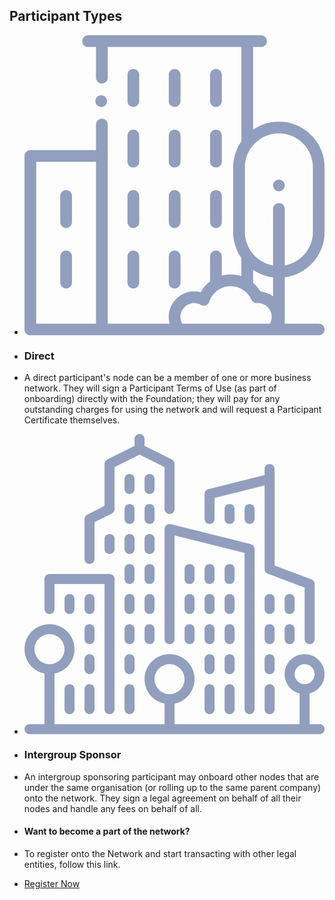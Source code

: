## Participant Types

<!-- Generator: Adobe Illustrator 19.0.0, SVG Export Plug-In . SVG Version: 6.00 Build 0)  -->

-   <svg version="1.1" id="Layer_1" xmlns="http://www.w3.org/2000/svg" xmlnsXlink="http://www.w3.org/1999/xlink" x="0px" y="0px"
    	 viewBox="-3738 2800.29 70 70" enable-background="new -3738 2800.29 70 70" xmlSpace="preserve">
    <g id="XMLID_1992_">
    <g id="XMLID_605_">
    <path id="XMLID_606_" fill="#919EBD" d="M-3712.616,2817.015c0.755,0,1.367-0.612,1.367-1.367v-6.106
    			c0-0.755-0.612-1.367-1.367-1.367c-0.755,0-1.367,0.612-1.367,1.367v6.107
    			C-3713.983,2816.403-3713.371,2817.015-3712.616,2817.015z"/>
    <path id="XMLID_639_" fill="#919EBD" d="M-3702.983,2817.015c0.755,0,1.367-0.612,1.367-1.367v-6.106
    			c0-0.755-0.612-1.367-1.367-1.367s-1.367,0.612-1.367,1.367v6.107C-3704.35,2816.403-3703.738,2817.015-3702.983,2817.015z"/>
    <path id="XMLID_640_" fill="#919EBD" d="M-3693.349,2817.015c0.755,0,1.367-0.612,1.367-1.367v-6.106
    			c0-0.755-0.612-1.367-1.367-1.367c-0.755,0-1.367,0.612-1.367,1.367v6.107
    			C-3694.717,2816.403-3694.104,2817.015-3693.349,2817.015z"/>
    <path id="XMLID_641_" fill="#919EBD" d="M-3713.983,2829.764c0,0.755,0.612,1.367,1.367,1.367c0.755,0,1.367-0.612,1.367-1.367
    			v-6.107c0-0.755-0.612-1.367-1.367-1.367c-0.755,0-1.367,0.612-1.367,1.367V2829.764z"/>
    <path id="XMLID_642_" fill="#919EBD" d="M-3704.35,2829.764c0,0.755,0.612,1.367,1.367,1.367s1.367-0.612,1.367-1.367v-6.107
    			c0-0.755-0.612-1.367-1.367-1.367s-1.367,0.612-1.367,1.367V2829.764L-3704.35,2829.764z"/>
    <path id="XMLID_758_" fill="#919EBD" d="M-3694.717,2829.764c0,0.755,0.612,1.367,1.367,1.367c0.755,0,1.367-0.612,1.367-1.367
    			v-6.107c0-0.755-0.612-1.367-1.367-1.367c-0.755,0-1.367,0.612-1.367,1.367V2829.764z"/>
    <path id="XMLID_1086_" fill="#919EBD" d="M-3713.983,2843.88c0,0.755,0.612,1.367,1.367,1.367c0.755,0,1.367-0.612,1.367-1.367
    			v-6.107c0-0.755-0.612-1.367-1.367-1.367c-0.755,0-1.367,0.612-1.367,1.367V2843.88z"/>
    <path id="XMLID_1087_" fill="#919EBD" d="M-3704.35,2843.88c0,0.755,0.612,1.367,1.367,1.367s1.367-0.612,1.367-1.367v-6.107
    			c0-0.755-0.612-1.367-1.367-1.367s-1.367,0.612-1.367,1.367V2843.88L-3704.35,2843.88z"/>
    <path id="XMLID_1377_" fill="#919EBD" d="M-3694.717,2843.88c0,0.755,0.612,1.367,1.367,1.367c0.755,0,1.367-0.612,1.367-1.367
    			v-6.107c0-0.755-0.612-1.367-1.367-1.367c-0.755,0-1.367,0.612-1.367,1.367V2843.88z"/>
    <path id="XMLID_1693_" fill="#919EBD" d="M-3728.293,2836.406c-0.755,0-1.367,0.612-1.367,1.367v6.107
    			c0,0.755,0.612,1.367,1.367,1.367s1.367-0.612,1.367-1.367v-6.107C-3726.926,2837.018-3727.538,2836.406-3728.293,2836.406z"/>
    <path id="XMLID_1708_" fill="#919EBD" d="M-3728.293,2850.522c-0.755,0-1.367,0.612-1.367,1.367v6.107
    			c0,0.755,0.612,1.367,1.367,1.367s1.367-0.612,1.367-1.367v-6.107C-3726.926,2851.134-3727.538,2850.522-3728.293,2850.522z"/>
    <path id="XMLID_1712_" fill="#919EBD" d="M-3713.983,2857.996c0,0.755,0.612,1.367,1.367,1.367c0.755,0,1.367-0.612,1.367-1.367
    			v-6.107c0-0.755-0.612-1.367-1.367-1.367c-0.755,0-1.367,0.612-1.367,1.367V2857.996z"/>
    <path id="XMLID_1713_" fill="#919EBD" d="M-3704.35,2857.996c0,0.755,0.612,1.367,1.367,1.367s1.367-0.612,1.367-1.367v-6.107
    			c0-0.755-0.612-1.367-1.367-1.367s-1.367,0.612-1.367,1.367V2857.996L-3704.35,2857.996z"/>
    <path id="XMLID_1717_" fill="#919EBD" d="M-3678.664,2836.683c0.36,0,0.712-0.146,0.967-0.401s0.401-0.607,0.401-0.967
    			c0-0.361-0.146-0.712-0.401-0.967c-0.254-0.254-0.606-0.401-0.967-0.401c-0.36,0-0.712,0.146-0.967,0.401
    			c-0.254,0.254-0.401,0.607-0.401,0.967c0,0.359,0.146,0.712,0.401,0.967S-3679.024,2836.683-3678.664,2836.683z"/>
    <path id="XMLID_1755_" fill="#919EBD" d="M-3668,2846.183v-15.076c0-5.88-4.784-10.664-10.664-10.664
    			c-2.23,0-4.302,0.689-6.016,1.865v-19.283h1.846c0.755,0,1.367-0.612,1.367-1.367s-0.612-1.367-1.367-1.367h-3.213h-33.906h-3.213
    			c-0.755,0-1.367,0.612-1.367,1.367s0.612,1.367,1.367,1.367h1.846v7.155c0,0.755,0.612,1.367,1.367,1.367s1.367-0.612,1.367-1.367
    			v-7.155h31.172v21.738c0,0.079,0.008,0.155,0.021,0.23c-1.217,1.733-1.935,3.841-1.935,6.115v15.076
    			c0,2.261,0.709,4.358,1.914,6.085v4.197c-0.787-0.257-1.62-0.394-2.476-0.394c-0.72,0-1.421,0.096-2.092,0.277v-4.459
    			c0-0.755-0.612-1.367-1.367-1.367c-0.755,0-1.367,0.612-1.367,1.367v5.799c-0.892,0.675-1.644,1.537-2.192,2.543
    			c-0.492-0.129-1-0.196-1.511-0.196c-3.279,0-5.947,2.668-5.947,5.947c0,0.534,0.073,1.063,0.213,1.572h-14.432v-46.439
    			c0-0.755-0.612-1.367-1.367-1.367s-1.367,0.612-1.367,1.367v5.97h-15.312c-0.755,0-1.367,0.612-1.367,1.367v40.469
    			c0,0.755,0.612,1.367,1.367,1.367h67.266c0.755,0,1.367-0.612,1.367-1.367s-0.612-1.367-1.367-1.367h-7.93v-10.799
    			C-3672.06,2856.083-3668,2851.6-3668,2846.183z M-3735.266,2829.821h13.945v37.734h-13.945V2829.821z M-3678.664,2823.177
    			c4.372,0,7.93,3.557,7.93,7.93v15.076c0,3.906-2.84,7.159-6.562,7.809v-13.208c0-0.755-0.612-1.367-1.367-1.367
    			s-1.367,0.612-1.367,1.367v13.208c-3.723-0.65-6.562-3.903-6.562-7.809v-15.076
    			C-3686.594,2826.735-3683.036,2823.177-3678.664,2823.177z M-3684.68,2854.983c1.357,0.931,2.94,1.554,4.648,1.774v4.432
    			c-0.839-0.616-1.844-1.02-2.936-1.125c-0.456-0.788-1.038-1.481-1.712-2.061V2854.983z M-3686.047,2867.556h-15.174
    			c-0.268-0.477-0.412-1.019-0.412-1.572c0-1.771,1.441-3.213,3.213-3.213c0.549,0,1.09,0.141,1.566,0.408
    			c0.356,0.199,0.783,0.229,1.163,0.082c0.38-0.147,0.675-0.458,0.803-0.845c0.714-2.159,2.722-3.61,4.997-3.61
    			c2.09,0,3.983,1.238,4.823,3.155c0.23,0.524,0.761,0.849,1.334,0.816c0.063-0.004,0.126-0.006,0.189-0.006
    			c1.771,0,3.213,1.441,3.213,3.213c0,0.553-0.144,1.095-0.412,1.572H-3686.047z"/>
    <path id="XMLID_1787_" fill="#919EBD" d="M-3720.108,2817.015c0.36,0,0.712-0.145,0.967-0.401
    			c0.254-0.254,0.401-0.607,0.401-0.967s-0.146-0.711-0.401-0.967c-0.254-0.254-0.607-0.401-0.967-0.401s-0.712,0.146-0.967,0.401
    			c-0.254,0.254-0.401,0.607-0.401,0.967s0.146,0.712,0.401,0.967C-3720.82,2816.87-3720.467,2817.015-3720.108,2817.015z"/>
    </g>
    </g>
    </svg>

-   ### Direct

-   A direct participant's node can be a member of one or more business network. They will sign a Participant Terms of Use (as part of onboarding) directly with the Foundation; they will pay for any outstanding charges for using the network and will request a Participant Certificate themselves.

<!-- Generator: Adobe Illustrator 19.0.0, SVG Export Plug-In . SVG Version: 6.00 Build 0)  -->

-   <svg version="1.1" id="Layer_1" xmlns="http://www.w3.org/2000/svg" xmlnsXlink="http://www.w3.org/1999/xlink" x="0px" y="0px"
    	 viewBox="-3745.5 2792.79 85 85" enable-background="new -3745.5 2792.79 85 85" xmlSpace="preserve">
    <g>
    <g>
    <g>
    <path fill="#919EBD" d="M-3691.667,2848.04c0-0.782-0.635-1.417-1.417-1.417s-1.417,0.635-1.417,1.417v2.833
    				c0,0.782,0.635,1.417,1.417,1.417s1.417-0.635,1.417-1.417V2848.04z"/>
    <path fill="#919EBD" d="M-3693.083,2863.624c-0.782,0-1.417,0.635-1.417,1.417v5.667c0,0.782,0.635,1.417,1.417,1.417
    				c0.782,0,1.417-0.635,1.417-1.417v-5.667C-3691.667,2864.258-3692.301,2863.624-3693.083,2863.624z"/>
    <path fill="#919EBD" d="M-3686,2831.04c0-0.782-0.635-1.417-1.417-1.417c-0.782,0-1.417,0.635-1.417,1.417v2.833
    				c0,0.782,0.635,1.417,1.417,1.417c0.782,0,1.417-0.635,1.417-1.417V2831.04z"/>
    <path fill="#919EBD" d="M-3691.667,2839.54c0-0.782-0.635-1.417-1.417-1.417s-1.417,0.635-1.417,1.417v2.833
    				c0,0.782,0.635,1.417,1.417,1.417s1.417-0.635,1.417-1.417V2839.54z"/>
    <path fill="#919EBD" d="M-3691.667,2856.54c0-0.782-0.635-1.417-1.417-1.417s-1.417,0.635-1.417,1.417v2.833
    				c0,0.782,0.635,1.417,1.417,1.417c0.782,0,1.417-0.635,1.417-1.417L-3691.667,2856.54L-3691.667,2856.54z"/>
    <path fill="#919EBD" d="M-3686,2839.54c0-0.782-0.635-1.417-1.417-1.417c-0.782,0-1.417,0.635-1.417,1.417v2.833
    				c0,0.782,0.635,1.417,1.417,1.417c0.782,0,1.417-0.635,1.417-1.417V2839.54z"/>
    <path fill="#919EBD" d="M-3697.333,2831.04c0-0.782-0.635-1.417-1.417-1.417s-1.417,0.635-1.417,1.417v2.833
    				c0,0.782,0.635,1.417,1.417,1.417s1.417-0.635,1.417-1.417V2831.04z"/>
    <path fill="#919EBD" d="M-3691.667,2831.04c0-0.782-0.635-1.417-1.417-1.417s-1.417,0.635-1.417,1.417v2.833
    				c0,0.782,0.635,1.417,1.417,1.417s1.417-0.635,1.417-1.417V2831.04z"/>
    <path fill="#919EBD" d="M-3686,2816.874v-2.833c0-0.782-0.635-1.417-1.417-1.417c-0.782,0-1.417,0.635-1.417,1.417v2.833
    				c0,0.782,0.635,1.417,1.417,1.417C-3686.635,2818.29-3686,2817.655-3686,2816.874z"/>
    <path fill="#919EBD" d="M-3697.333,2839.54c0-0.782-0.635-1.417-1.417-1.417s-1.417,0.635-1.417,1.417v2.833
    				c0,0.782,0.635,1.417,1.417,1.417s1.417-0.635,1.417-1.417V2839.54z"/>
    <path fill="#919EBD" d="M-3680.333,2814.04c0-0.782-0.635-1.417-1.417-1.417s-1.417,0.635-1.417,1.417v2.833
    				c0,0.782,0.635,1.417,1.417,1.417s1.417-0.635,1.417-1.417V2814.04z"/>
    <path fill="#919EBD" d="M-3698.75,2846.624c-0.782,0-1.417,0.635-1.417,1.417v2.833c0,0.782,0.635,1.417,1.417,1.417
    				s1.417-0.635,1.417-1.417v-2.833C-3697.333,2847.258-3697.968,2846.624-3698.75,2846.624z"/>
    <path fill="#919EBD" d="M-3674.667,2856.54c0-0.782-0.635-1.417-1.417-1.417s-1.417,0.635-1.417,1.417v2.833
    				c0,0.782,0.635,1.417,1.417,1.417c0.782,0,1.417-0.635,1.417-1.417L-3674.667,2856.54L-3674.667,2856.54z"/>
    <path fill="#919EBD" d="M-3676.083,2863.624c-0.782,0-1.417,0.635-1.417,1.417v5.667c0,0.782,0.635,1.417,1.417,1.417
    				c0.782,0,1.417-0.635,1.417-1.417v-5.667C-3674.667,2864.258-3675.301,2863.624-3676.083,2863.624z"/>
    <path fill="#919EBD" d="M-3670.417,2846.624c-0.782,0-1.417,0.635-1.417,1.417v2.833c0,0.782,0.635,1.417,1.417,1.417
    				c0.782,0,1.417-0.635,1.417-1.417v-2.833C-3669,2847.258-3669.635,2846.624-3670.417,2846.624z"/>
    <path fill="#919EBD" d="M-3693.083,2818.29c0.782,0,1.417-0.635,1.417-1.417v-5.977l14.167-3.542v23.685
    				c0,0.591,0.367,1.119,0.919,1.327l10.414,3.905v14.602c0,0.782,0.635,1.417,1.417,1.417s1.417-0.635,1.417-1.417v-15.583
    				c0-0.591-0.367-1.119-0.919-1.327l-10.414-3.905v-27.352c0-0.782-0.635-1.417-1.417-1.417c-0.782,0-1.417,0.635-1.417,1.417
    				v1.727l-15.927,3.982c-0.63,0.157-1.073,0.724-1.073,1.374v7.083C-3694.5,2817.655-3693.865,2818.29-3693.083,2818.29z"/>
    <path fill="#919EBD" d="M-3669,2839.54c0-0.782-0.635-1.417-1.417-1.417c-0.782,0-1.417,0.635-1.417,1.417v2.833
    				c0,0.782,0.635,1.417,1.417,1.417c0.782,0,1.417-0.635,1.417-1.417V2839.54z"/>
    <path fill="#919EBD" d="M-3674.667,2839.54c0-0.782-0.635-1.417-1.417-1.417s-1.417,0.635-1.417,1.417v2.833
    				c0,0.782,0.635,1.417,1.417,1.417s1.417-0.635,1.417-1.417V2839.54z"/>
    <path fill="#919EBD" d="M-3686,2856.54c0-0.782-0.635-1.417-1.417-1.417c-0.782,0-1.417,0.635-1.417,1.417v2.833
    				c0,0.782,0.635,1.417,1.417,1.417c0.782,0,1.417-0.635,1.417-1.417V2856.54z"/>
    <path fill="#919EBD" d="M-3674.667,2848.04c0-0.782-0.635-1.417-1.417-1.417s-1.417,0.635-1.417,1.417v2.833
    				c0,0.782,0.635,1.417,1.417,1.417s1.417-0.635,1.417-1.417V2848.04z"/>
    <path fill="#919EBD" d="M-3687.417,2863.624c-0.782,0-1.417,0.635-1.417,1.417v5.667c0,0.782,0.635,1.417,1.417,1.417
    				c0.782,0,1.417-0.635,1.417-1.417v-5.667C-3686,2864.258-3686.635,2863.624-3687.417,2863.624z"/>
    <path fill="#919EBD" d="M-3686,2848.04c0-0.782-0.635-1.417-1.417-1.417c-0.782,0-1.417,0.635-1.417,1.417v2.833
    				c0,0.782,0.635,1.417,1.417,1.417c0.782,0,1.417-0.635,1.417-1.417V2848.04z"/>
    <path fill="#919EBD" d="M-3681.75,2872.124c0.782,0,1.417-0.635,1.417-1.417v-45.333c0-0.65-0.443-1.217-1.072-1.374
    				l-22.667-5.667c-0.421-0.106-0.873-0.01-1.216,0.258c-0.344,0.268-0.545,0.68-0.545,1.116v31.167
    				c0,0.782,0.635,1.417,1.417,1.417s1.417-0.635,1.417-1.417v-29.352l19.833,4.958v44.227
    				C-3683.167,2871.489-3682.532,2872.124-3681.75,2872.124z"/>
    <path fill="#919EBD" d="M-3714.333,2822.54c0-0.782-0.635-1.417-1.417-1.417s-1.417,0.635-1.417,1.417v2.833
    				c0,0.782,0.635,1.417,1.417,1.417s1.417-0.635,1.417-1.417V2822.54z"/>
    <path fill="#919EBD" d="M-3714.333,2814.04c0-0.782-0.635-1.417-1.417-1.417s-1.417,0.635-1.417,1.417v2.833
    				c0,0.782,0.635,1.417,1.417,1.417s1.417-0.635,1.417-1.417V2814.04z"/>
    <path fill="#919EBD" d="M-3725.667,2856.54c0-0.782-0.635-1.417-1.417-1.417s-1.417,0.635-1.417,1.417v2.833
    				c0,0.782,0.635,1.417,1.417,1.417c0.782,0,1.417-0.635,1.417-1.417L-3725.667,2856.54L-3725.667,2856.54z"/>
    <path fill="#919EBD" d="M-3738.417,2843.79c0.782,0,1.417-0.635,1.417-1.417v-7.083h14.167v35.417
    				c0,0.782,0.635,1.417,1.417,1.417s1.417-0.635,1.417-1.417v-36.833c0-0.782-0.635-1.417-1.417-1.417h-17
    				c-0.782,0-1.417,0.635-1.417,1.417v8.5C-3739.833,2843.155-3739.199,2843.79-3738.417,2843.79z"/>
    <path fill="#919EBD" d="M-3722.833,2822.54v2.833c0,0.782,0.635,1.417,1.417,1.417s1.417-0.635,1.417-1.417v-2.833
    				c0-0.782-0.635-1.417-1.417-1.417S-3722.833,2821.758-3722.833,2822.54z"/>
    <path fill="#919EBD" d="M-3714.333,2805.54c0-0.782-0.635-1.417-1.417-1.417s-1.417,0.635-1.417,1.417v2.833
    				c0,0.782,0.635,1.417,1.417,1.417s1.417-0.635,1.417-1.417V2805.54z"/>
    <path fill="#919EBD" d="M-3727.083,2863.624c-0.782,0-1.417,0.635-1.417,1.417v5.667c0,0.782,0.635,1.417,1.417,1.417
    				c0.782,0,1.417-0.635,1.417-1.417v-5.667C-3725.667,2864.258-3726.301,2863.624-3727.083,2863.624z"/>
    <path fill="#919EBD" d="M-3661.917,2874.957h-2.833v-8.701c2.437-0.633,4.25-2.833,4.25-5.466c0-3.125-2.542-5.667-5.667-5.667
    				c-3.125,0-5.667,2.542-5.667,5.667c0,2.632,1.813,4.832,4.25,5.466v8.701H-3703v-5.81c3.229-0.659,5.667-3.519,5.667-6.94
    				c0-3.906-3.177-7.083-7.083-7.083s-7.083,3.177-7.083,7.083c0,3.421,2.438,6.282,5.667,6.94v5.81H-3737v-14.31
    				c3.229-0.659,5.667-3.519,5.667-6.94c0-3.906-3.177-7.083-7.083-7.083c-3.906,0-7.083,3.178-7.083,7.083
    				c0,3.421,2.438,6.282,5.667,6.94v14.31h-4.25c-0.782,0-1.417,0.635-1.417,1.417s0.635,1.417,1.417,1.417h82.167
    				c0.782,0,1.417-0.635,1.417-1.417C-3660.5,2875.592-3661.135,2874.957-3661.917,2874.957z M-3742.667,2853.707
    				c0-2.343,1.907-4.25,4.25-4.25c2.343,0,4.25,1.907,4.25,4.25c0,2.343-1.907,4.25-4.25,4.25
    				C-3740.76,2857.957-3742.667,2856.05-3742.667,2853.707z M-3708.667,2862.207c0-2.343,1.907-4.25,4.25-4.25
    				c2.343,0,4.25,1.907,4.25,4.25c0,2.343-1.907,4.25-4.25,4.25C-3706.76,2866.457-3708.667,2864.55-3708.667,2862.207z
    				 M-3669,2860.79c0-1.562,1.271-2.833,2.833-2.833c1.562,0,2.833,1.271,2.833,2.833c0,1.562-1.271,2.833-2.833,2.833
    				C-3667.729,2863.624-3669,2862.353-3669,2860.79z"/>
    <path fill="#919EBD" d="M-3734.167,2865.04v5.667c0,0.782,0.635,1.417,1.417,1.417s1.417-0.635,1.417-1.417v-5.667
    				c0-0.782-0.635-1.417-1.417-1.417S-3734.167,2864.258-3734.167,2865.04z"/>
    <path fill="#919EBD" d="M-3725.667,2839.54c0-0.782-0.635-1.417-1.417-1.417s-1.417,0.635-1.417,1.417v2.833
    				c0,0.782,0.635,1.417,1.417,1.417s1.417-0.635,1.417-1.417V2839.54z"/>
    <path fill="#919EBD" d="M-3725.667,2848.04c0-0.782-0.635-1.417-1.417-1.417s-1.417,0.635-1.417,1.417v2.833
    				c0,0.782,0.635,1.417,1.417,1.417s1.417-0.635,1.417-1.417V2848.04z"/>
    <path fill="#919EBD" d="M-3734.167,2839.54v2.833c0,0.782,0.635,1.417,1.417,1.417s1.417-0.635,1.417-1.417v-2.833
    				c0-0.782-0.635-1.417-1.417-1.417S-3734.167,2838.758-3734.167,2839.54z"/>
    <path fill="#919EBD" d="M-3714.333,2848.04c0-0.782-0.635-1.417-1.417-1.417s-1.417,0.635-1.417,1.417v2.833
    				c0,0.782,0.635,1.417,1.417,1.417s1.417-0.635,1.417-1.417V2848.04z"/>
    <path fill="#919EBD" d="M-3708.667,2831.04c0-0.782-0.635-1.417-1.417-1.417s-1.417,0.635-1.417,1.417v2.833
    				c0,0.782,0.635,1.417,1.417,1.417s1.417-0.635,1.417-1.417V2831.04z"/>
    <path fill="#919EBD" d="M-3708.667,2822.54c0-0.782-0.635-1.417-1.417-1.417s-1.417,0.635-1.417,1.417v2.833
    				c0,0.782,0.635,1.417,1.417,1.417s1.417-0.635,1.417-1.417V2822.54z"/>
    <path fill="#919EBD" d="M-3708.667,2839.54c0-0.782-0.635-1.417-1.417-1.417s-1.417,0.635-1.417,1.417v2.833
    				c0,0.782,0.635,1.417,1.417,1.417s1.417-0.635,1.417-1.417V2839.54z"/>
    <path fill="#919EBD" d="M-3710.083,2846.624c-0.782,0-1.417,0.635-1.417,1.417v2.833c0,0.782,0.635,1.417,1.417,1.417
    				c0.782,0,1.417-0.635,1.417-1.417v-2.833C-3708.667,2847.258-3709.301,2846.624-3710.083,2846.624z"/>
    <path fill="#919EBD" d="M-3708.667,2814.04c0-0.782-0.635-1.417-1.417-1.417s-1.417,0.635-1.417,1.417v2.833
    				c0,0.782,0.635,1.417,1.417,1.417s1.417-0.635,1.417-1.417V2814.04z"/>
    <path fill="#919EBD" d="M-3714.333,2856.54c0-0.782-0.635-1.417-1.417-1.417s-1.417,0.635-1.417,1.417v2.833
    				c0,0.782,0.635,1.417,1.417,1.417s1.417-0.635,1.417-1.417V2856.54z"/>
    <path fill="#919EBD" d="M-3727.083,2829.624c0.782,0,1.417-0.635,1.417-1.417v-10.458l4.883-2.441
    				c0.48-0.241,0.783-0.731,0.783-1.268v-11.875l7.083-3.542l7.083,3.542v11.875c0,0.782,0.635,1.417,1.417,1.417
    				s1.417-0.635,1.417-1.417v-12.75c0-0.537-0.303-1.027-0.783-1.268l-7.717-3.858v-1.958c0-0.782-0.635-1.417-1.417-1.417
    				c-0.782,0-1.417,0.635-1.417,1.417v1.958l-7.717,3.857c-0.48,0.241-0.783,0.731-0.783,1.268v11.875l-4.883,2.441
    				c-0.48,0.241-0.783,0.731-0.783,1.268v11.333C-3728.5,2828.989-3727.865,2829.624-3727.083,2829.624z"/>
    <path fill="#919EBD" d="M-3714.333,2839.54c0-0.782-0.635-1.417-1.417-1.417s-1.417,0.635-1.417,1.417v2.833
    				c0,0.782,0.635,1.417,1.417,1.417s1.417-0.635,1.417-1.417V2839.54z"/>
    <path fill="#919EBD" d="M-3715.75,2863.624c-0.782,0-1.417,0.635-1.417,1.417v5.667c0,0.782,0.635,1.417,1.417,1.417
    				s1.417-0.635,1.417-1.417v-5.667C-3714.333,2864.258-3714.968,2863.624-3715.75,2863.624z"/>
    <path fill="#919EBD" d="M-3708.667,2805.54c0-0.782-0.635-1.417-1.417-1.417s-1.417,0.635-1.417,1.417v2.833
    				c0,0.782,0.635,1.417,1.417,1.417s1.417-0.635,1.417-1.417V2805.54z"/>
    <path fill="#919EBD" d="M-3714.333,2831.04c0-0.782-0.635-1.417-1.417-1.417s-1.417,0.635-1.417,1.417v2.833
    				c0,0.782,0.635,1.417,1.417,1.417s1.417-0.635,1.417-1.417V2831.04z"/>
    </g>
    </g>
    </g>
    </svg>

-   ### Intergroup Sponsor

-   An intergroup sponsoring participant may onboard other nodes that are under the same organisation (or rolling up to the same parent company) onto the network. They sign a legal agreement on behalf of all their nodes and handle any fees on behalf of all.

<!-- Box  -->

-   #### Want to become a part of the network?

-   To register onto the Network and start transacting with other legal entities, follow this link.

-   [Register Now](/corda_network/register)
